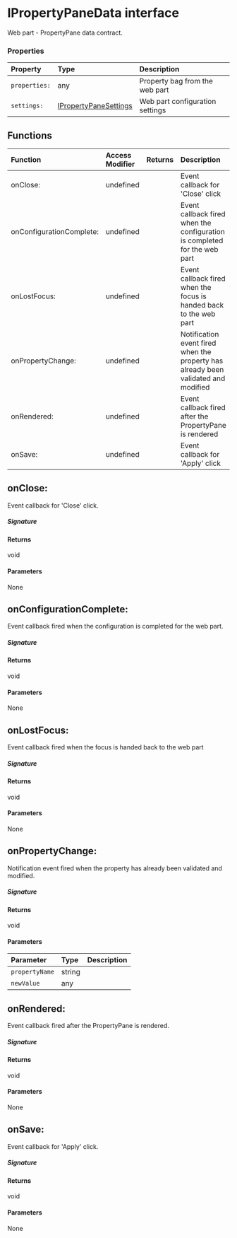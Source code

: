 # IPropertyPaneData interface

Web part - PropertyPane data contract.



### Properties

| Property	   | Type	| Description|
|:-------------|:-------|:-----------|
|`properties:`      | any | Property bag from the web part |
|`settings:`      | [IPropertyPaneSettings](IPropertyPaneSettings.md) | Web part configuration settings |





## Functions

| Function	   | Access Modifier | Returns	| Description|
|:-------------|:----|:-------|:-----------|
|onClose:      | undefined | | Event callback for 'Close' click |
|onConfigurationComplete:      | undefined | | Event callback fired when the configuration is completed for the web part |
|onLostFocus:      | undefined | | Event callback fired when the focus is handed back to the web part |
|onPropertyChange:      | undefined | | Notification event fired when the property has already been validated and modified |
|onRendered:      | undefined | | Event callback fired after the PropertyPane is rendered |
|onSave:      | undefined | | Event callback for 'Apply' click |


## onClose:

Event callback for 'Close' click.

##### Signature

#### Returns
void

#### Parameters
None


## onConfigurationComplete:

Event callback fired when the configuration is completed for the web part.

##### Signature

#### Returns
void

#### Parameters
None


## onLostFocus:

Event callback fired when the focus is handed back to the web part

##### Signature

#### Returns
void

#### Parameters
None


## onPropertyChange:

Notification event fired when the property has already been validated and modified.

##### Signature

#### Returns
void

#### Parameters


| Parameter	   | Type    | Description |
|:-------------|:---------------|:------------|
| `propertyName`    | string |  |
| `newValue`    | any |  |


## onRendered:

Event callback fired after the PropertyPane is rendered.

##### Signature

#### Returns
void

#### Parameters
None


## onSave:

Event callback for 'Apply' click.

##### Signature

#### Returns
void

#### Parameters
None

